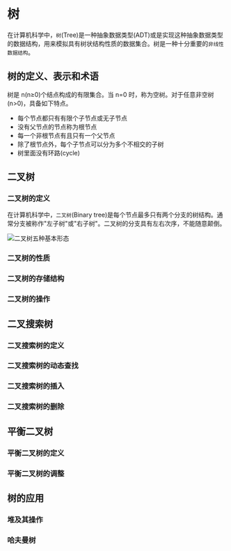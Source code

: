# 树

在计算机科学中，`树`(Tree)是一种抽象数据类型(ADT)或是实现这种抽象数据类型的数据结构，用来模拟具有树状结构性质的数据集合。树是一种十分重要的`非线性数据结构`。

## 树的定义、表示和术语

树是 n(n≥0)个结点构成的有限集合。当 n=0 时，称为空树。对于任意非空树(n>0)，具备如下特点。

- 每个节点都只有有限个子节点或无子节点
- 没有父节点的节点称为根节点
- 每一个非根节点有且只有一个父节点
- 除了根节点外，每个子节点可以分为多个不相交的子树
- 树里面没有环路(cycle)

## 二叉树

### 二叉树的定义

在计算机科学中，`二叉树`(Binary tree)是每个节点最多只有两个分支的树结构。通常分支被称作"左子树"或"右子树"。二叉树的分支具有左右次序，不能随意颠倒。

![二叉树五种基本形态]()

### 二叉树的性质

### 二叉树的存储结构

### 二叉树的操作

## 二叉搜索树

### 二叉搜索树的定义

### 二叉搜索树的动态查找

### 二叉搜索树的插入

### 二叉搜索树的删除

## 平衡二叉树

### 平衡二叉树的定义

### 平衡二叉树的调整

## 树的应用

### 堆及其操作

### 哈夫曼树

